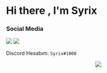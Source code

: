 # Hi there , I'm Syrix

<h3>Social Media</h3>
<p align="left">
  <a href="https://discord.com/users/389084737177780234" target"blank_"><img src="https://img.shields.io/badge/discord%20-7289DA.svg?&style=for-the-badge&logo=discord&logoColor=white"></a>
  <a href="https://github.com/syrixshu" target"blank_"><img src="https://img.shields.io/badge/GitHub%20-191717.svg?&style=for-the-badge&logo=github&logoColor=white"></a>
</p>

Discord Hesabım: `Syrix#1000`

<div align="center">
   <a href="https://discord.com/users/389084737177780234" target="_blank">
      <img src="https://lanyard-profile-readme.vercel.app/api/389084737177780234">
   </a>
</div>

